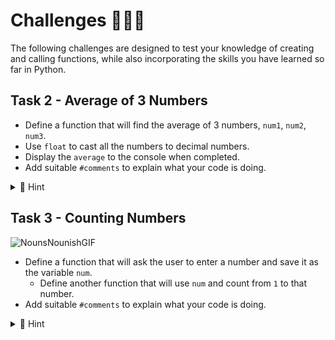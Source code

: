 # Challenges 👨🏽‍💻
The following challenges are designed to test your knowledge of creating and calling functions, while also incorporating the skills you have learned so far in Python.

## Task 2 - Average of 3 Numbers
- Define a function that will find the average of 3 numbers, `num1`, `num2`, `num3`.
- Use `float` to cast all the numbers to decimal numbers.
- Display the `average` to the console when completed.
- Add suitable `#comments` to explain what your code is doing.

<details>
<summary> 👀 Hint </summary>

````py

def findAverage(x,y,z):


num1 = float(input("Enter first number: "))
num2 = 
num3 = 

print("Average is: ", result)

````
</details>


## Task 3 - Counting Numbers
![NounsNounishGIF](NounsNounishGIF.gif)
- Define a function that will ask the user to enter a number and save it as the variable `num`.
  - Define another function that will use `num` and count from `1` to that number.
- Add suitable `#comments` to explain what your code is doing.

<details>
<summary> 👀 Hint </summary>

````py
def askValue():

def count():

def main():

n = 1
while n <= num:
  n = n + 1

main()
````
  
</details>


